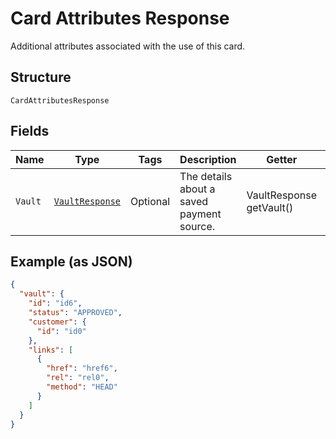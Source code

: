 
# Card Attributes Response

Additional attributes associated with the use of this card.

## Structure

`CardAttributesResponse`

## Fields

| Name | Type | Tags | Description | Getter | Setter |
|  --- | --- | --- | --- | --- | --- |
| `Vault` | [`VaultResponse`](../../doc/models/vault-response.md) | Optional | The details about a saved payment source. | VaultResponse getVault() | setVault(VaultResponse vault) |

## Example (as JSON)

```json
{
  "vault": {
    "id": "id6",
    "status": "APPROVED",
    "customer": {
      "id": "id0"
    },
    "links": [
      {
        "href": "href6",
        "rel": "rel0",
        "method": "HEAD"
      }
    ]
  }
}
```

